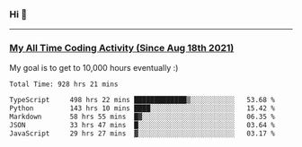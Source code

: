 ### Hi 🙂

---

### <a href="https://wakatime.com/@Eroxl">My All Time Coding Activity (Since Aug 18th 2021)</a>
My goal is to get to 10,000 hours eventually :)
<!--START_SECTION:waka-->

```txt
Total Time: 928 hrs 21 mins

TypeScript     498 hrs 22 mins █████████████▒░░░░░░░░░░░   53.68 %
Python         143 hrs 10 mins ████░░░░░░░░░░░░░░░░░░░░░   15.42 %
Markdown       58 hrs 55 mins  █▓░░░░░░░░░░░░░░░░░░░░░░░   06.35 %
JSON           33 hrs 47 mins  █░░░░░░░░░░░░░░░░░░░░░░░░   03.64 %
JavaScript     29 hrs 27 mins  ▓░░░░░░░░░░░░░░░░░░░░░░░░   03.17 %
```

<!--END_SECTION:waka-->
